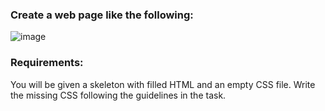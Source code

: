 ### Create a web page like the following:

![image](https://github.com/nsinorov/SoftUniMainPath/assets/45227327/f95f3293-9caf-4cf8-a557-cd8577b76405)

### Requirements:

You will be given a skeleton with filled HTML and an empty CSS file. Write the missing CSS following the guidelines in the task.
